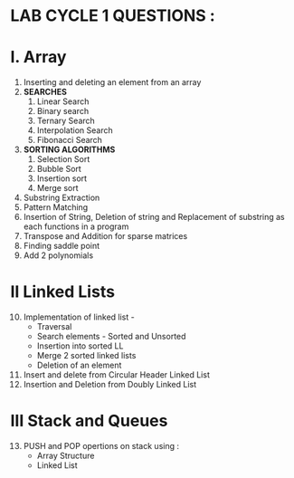 # LAB CYCLE 1 QUESTIONS :  

# I. Array
1. Inserting and deleting an element from an array
2. **SEARCHES** 
    1. Linear Search
    2. Binary search
    3. Ternary Search
    4. Interpolation Search
    5. Fibonacci Search
3. **SORTING ALGORITHMS**
    1. Selection Sort 
    2. Bubble Sort
    3. Insertion sort
    4. Merge sort
4. Substring Extraction
5. Pattern Matching
6. Insertion of String, Deletion of string and Replacement of substring as each functions in a program
7. Transpose and Addition for sparse matrices
8. Finding saddle point
9. Add 2 polynomials

# II Linked Lists
10. Implementation of linked list - 
    * Traversal 
    * Search elements - Sorted and Unsorted
    * Insertion into sorted LL
    * Merge 2 sorted linked lists
    * Deletion of an element 
11. Insert and delete from Circular Header Linked List
12. Insertion and Deletion from Doubly Linked List

# III Stack and Queues

13. PUSH and POP opertions on stack using :
    * Array Structure
    * Linked List
